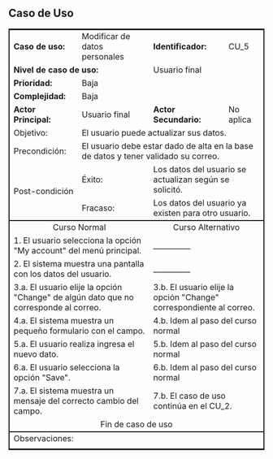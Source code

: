 ## Caso de Uso

<table style="border: 2px solid">
    <thead">
        <tr>
            <td><strong>Caso de uso:</strong></td>
            <td>Modificar de datos personales</td>
            <td><strong>Identificador:</strong></td>
            <td>CU_5</td>
        <tr>
        <tr>
            <td colspan="2"><strong>Nivel de caso de uso:</strong></td>
            <td colspan="2">Usuario final</td>
        </tr>
        <tr>
            <td><strong>Prioridad:</strong></td>
            <td colspan="3">Baja</td>
        </tr>
        <tr>
            <td><strong>Complejidad:</strong></td>
            <td colspan="3">Baja</td>
        </tr>
        <tr>
            <td><strong>Actor Principal:</strong></td>
            <td>Usuario final</td>
            <td><strong>Actor Secundario:</strong></td>
            <td>No aplica</td>
        </tr>
        <tr>
            <td>Objetivo:</td>
            <td colspan="3">El usuario puede actualizar sus datos.</td>
        </tr>
        <tr>
            <td>Precondición:</td>
            <td colspan="3">El usuario debe estar dado de alta en la base de datos y tener validado su correo.</td>
        </tr>
        <tr>
            <td rowspan="2">Post-condición</td>
            <td colspan="1">Éxito:</td>
            <td colspan="3">Los datos del usuario se actualizan según se solicitó.</td>
        </tr>
        <tr>
            <td colspan="1">Fracaso:</td>
            <td colspan="3">Los datos del usuario ya existen para otro usuario.</td>
        </tr>
    </thead>
	<tbody style="border-bottom: 2px solid;border-top: 2px solid">
		<tr>
            <td align="center" colspan="2">Curso Normal</td>
            <td align="center" colspan="2">Curso Alternativo</td>
        </tr>
        <tr>
            <td colspan="2">1. El usuario selecciona la opción "My account" del menú principal.</td>
            <td colspan="2">__________</td>
        </tr>
        <tr>
            <td colspan="2">2. El sistema muestra una pantalla con los datos del usuario.</td>
            <td colspan="2">__________</td>
        </tr>
        <tr>
            <td colspan="2">3.a. El usuario elije la opción "Change" de algún dato que no corresponde al correo.</td>
            <td colspan="2">3.b. El usuario elije la opción "Change" correspondiente al correo.</td>
        </tr>
        <tr>
            <td colspan="2">4.a. El sistema muestra un pequeño formulario con el campo.</td>
            <td colspan="2">4.b. Idem al paso del curso normal</td>
        </tr>
        <tr>
            <td colspan="2">5.a. El usuario realiza ingresa el nuevo dato.</td>
            <td colspan="2">5.b. Idem al paso del curso normal</td>
        </tr>
        <tr>
            <td colspan="2">6.a. El usuario selecciona la opción "Save".</td>
            <td colspan="2">6.b. Idem al paso del curso normal</td>
        </tr>
        <tr>
            <td colspan="2">7.a. El sistema muestra un mensaje del correcto cambio del campo.</td>
            <td colspan="2">7.b. El caso de uso continúa en el CU_2.</td>
        </tr>
        <tr>
            <td align="center" colspan="4">Fin de caso de uso</td>
        </tr>
	</tbody>
    <tfooter>
        <tr>
            <td colspan="4">Observaciones:</td>
        </tr>
        <tr>
            <td colspan="4"></td>
        </tr>
    </tfooter>
</table>